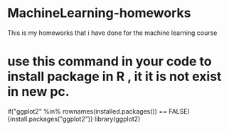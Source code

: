 # MachineLearning-homeworks
This is my homeworks that i have done for the machine learning course


# use this command in your code to install package in R , it it is not exist in new pc.

if("ggplot2" %in% rownames(installed.packages()) == FALSE) {install.packages("ggplot2")}
library(ggplot2)
